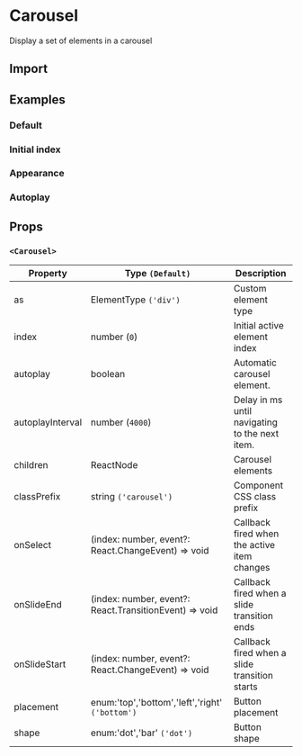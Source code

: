 # Carousel

Display a set of elements in a carousel

## Import

<!--{include:(components/carousel/fragments/import.md)}-->

## Examples

### Default

<!--{include:`basic.md`}-->

### Initial index

<!--{include:`position.md`}-->

### Appearance

<!--{include:`appearance.md`}-->

### Autoplay

<!--{include:`autoplay.md`}-->

## Props

### `<Carousel>`

| Property         | Type `(Default)`                                       | Description                                    |
| ---------------- | ------------------------------------------------------ | ---------------------------------------------- |
| as               | ElementType `('div')`                                  | Custom element type                            |
| index            | number (`0`)                                           | Initial active element index                   |
| autoplay         | boolean                                                | Automatic carousel element.                    |
| autoplayInterval | number (`4000`)                                        | Delay in ms until navigating to the next item. |
| children         | ReactNode                                              | Carousel elements                              |
| classPrefix      | string `('carousel')`                                  | Component CSS class prefix                     |
| onSelect         | (index: number, event?: React.ChangeEvent) => void     | Callback fired when the active item changes    |
| onSlideEnd       | (index: number, event?: React.TransitionEvent) => void | Callback fired when a slide transition ends    |
| onSlideStart     | (index: number, event?: React.ChangeEvent) => void     | Callback fired when a slide transition starts  |
| placement        | enum:'top','bottom','left','right' `('bottom')`        | Button placement                               |
| shape            | enum:'dot','bar' `('dot')`                             | Button shape                                   |
